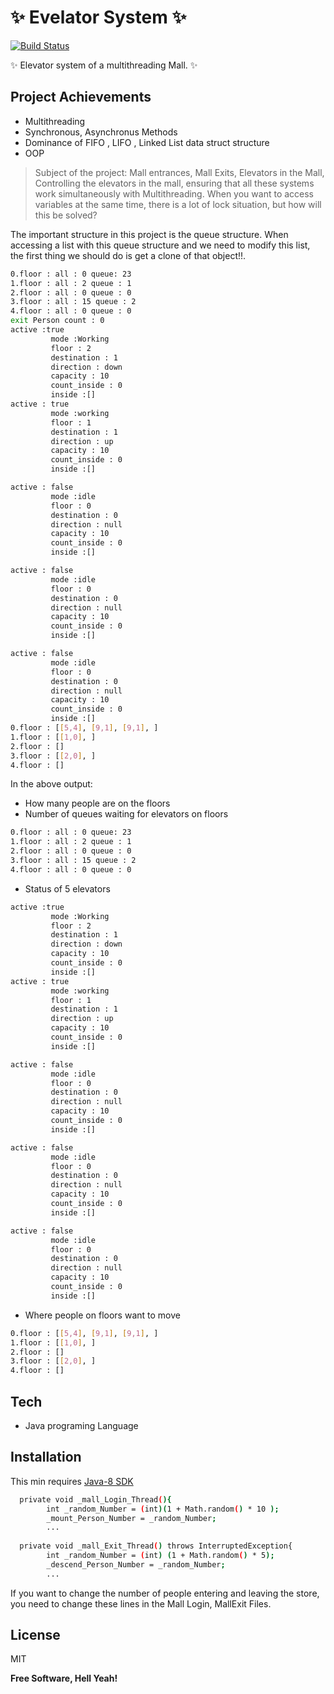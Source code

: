 # ✨ Evelator System ✨


[![Build Status](https://travis-ci.org/joemccann/dillinger.svg?branch=master)]()

✨ Elevator system of a multithreading Mall. ✨
## Project Achievements

- Multithreading 
- Synchronous, Asynchronus Methods
- Dominance of FIFO , LIFO , Linked List data struct structure
- OOP 

> Subject of the project: Mall entrances,
Mall Exits,
Elevators in the Mall,
Controlling the elevators in the mall, ensuring that all these systems work simultaneously with Multithreading.
When you want to access variables at the same time, there is a lot of lock situation, but how will this be solved?

The important structure in this project is the queue structure. When accessing a list with this queue structure and we need to modify this list, the first thing we should do is get a clone of that object!!.


```sh
0.floor : all : 0 queue: 23
1.floor : all : 2 queue : 1
2.floor : all : 0 queue : 0
3.floor : all : 15 queue : 2
4.floor : all : 0 queue : 0
exit Person count : 0
active :true
		 mode :Working
		 floor : 2
		 destination : 1
		 direction : down
		 capacity : 10
		 count_inside : 0
		 inside :[]
active : true
		 mode :working
		 floor : 1
		 destination : 1
		 direction : up
		 capacity : 10
		 count_inside : 0
		 inside :[]

active : false
		 mode :idle
		 floor : 0
		 destination : 0
		 direction : null
		 capacity : 10
		 count_inside : 0
		 inside :[]

active : false
		 mode :idle
		 floor : 0
		 destination : 0
		 direction : null
		 capacity : 10
		 count_inside : 0
		 inside :[]

active : false
		 mode :idle
		 floor : 0
		 destination : 0
		 direction : null
		 capacity : 10
		 count_inside : 0
		 inside :[]
0.floor : [[5,4], [9,1], [9,1], ]
1.floor : [[1,0], ]
2.floor : []
3.floor : [[2,0], ]
4.floor : []


```
In the above output: 
- How many people are on the floors
- Number of queues waiting for elevators on floors
```sh
0.floor : all : 0 queue: 23
1.floor : all : 2 queue : 1
2.floor : all : 0 queue : 0
3.floor : all : 15 queue : 2
4.floor : all : 0 queue : 0
```

- Status of 5 elevators
```sh
active :true
		 mode :Working
		 floor : 2
		 destination : 1
		 direction : down
		 capacity : 10
		 count_inside : 0
		 inside :[]
active : true
		 mode :working
		 floor : 1
		 destination : 1
		 direction : up
		 capacity : 10
		 count_inside : 0
		 inside :[]

active : false
		 mode :idle
		 floor : 0
		 destination : 0
		 direction : null
		 capacity : 10
		 count_inside : 0
		 inside :[]

active : false
		 mode :idle
		 floor : 0
		 destination : 0
		 direction : null
		 capacity : 10
		 count_inside : 0
		 inside :[]

active : false
		 mode :idle
		 floor : 0
		 destination : 0
		 direction : null
		 capacity : 10
		 count_inside : 0
		 inside :[]
```

- Where people on floors want to move

```sh
0.floor : [[5,4], [9,1], [9,1], ]
1.floor : [[1,0], ]
2.floor : []
3.floor : [[2,0], ]
4.floor : []
``` 



## Tech

- Java programing Language


## Installation
This min requires [Java-8 SDK](https://www.oracle.com/tr/java/technologies/javase/javase8-archive-downloads.html)

```sh
  private void _mall_Login_Thread(){
        int _random_Number = (int)(1 + Math.random() * 10 );
        _mount_Person_Number = _random_Number;
        ...
        
  private void _mall_Exit_Thread() throws InterruptedException{
        int _random_Number = (int) (1 + Math.random() * 5);
        _descend_Person_Number = _random_Number;
        ...
```
If you want to change the number of people entering and leaving the store, you need to change these lines in the Mall Login, MallExit Files.


## License

MIT

**Free Software, Hell Yeah!**
